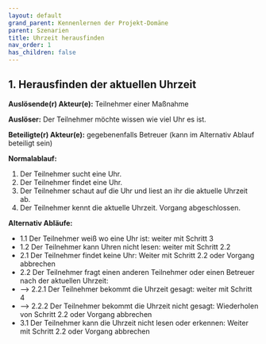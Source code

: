 ```yaml
---
layout: default
grand_parent: Kennenlernen der Projekt-Domäne
parent: Szenarien
title: Uhrzeit herausfinden
nav_order: 1
has_children: false
---
```


## 1. Herausfinden der aktuellen Uhrzeit

**Auslösende(r) Akteur(e):**   Teilnehmer einer Maßnahme

**Auslöser:**    Der Teilnehmer möchte wissen wie viel Uhr es ist.

**Beteiligte(r) Akteur(e):**  gegebenenfalls Betreuer (kann im Alternativ Ablauf beteiligt sein)

**Normalablauf:**
1. Der Teilnehmer sucht eine Uhr.
2. Der Teilnehmer findet eine Uhr.
3. Der Teilnehmer schaut auf die Uhr und liest an ihr die aktuelle Uhrzeit ab.
4. Der Teilnehmer kennt die aktuelle Uhrzeit. Vorgang abgeschlossen.

**Alternativ Abläufe:**
* 1.1 Der Teilnehmer weiß wo eine Uhr ist: weiter mit Schritt 3
* 1.2 Der Teilnehmer kann Uhren nicht lesen: weiter mit Schritt 2.2
* 2.1 Der Teilnehmer findet keine Uhr: Weiter mit Schritt 2.2 oder Vorgang abbrechen
* 2.2 Der Teilnehmer fragt einen anderen Teilnehmer oder einen Betreuer nach der aktuellen Uhrzeit: 
* --> 2.2.1 Der Teilnehmer bekommt die Uhrzeit gesagt: weiter mit Schritt 4
* --> 2.2.2 Der Teilnehmer bekommt die Uhrzeit nicht gesagt: Wiederholen von Schritt 2.2 oder Vorgang abbrechen
* 3.1 Der Teilnehmer kann die Uhrzeit nicht lesen oder erkennen: Weiter mit Schritt 2.2 oder Vorgang abbrechen 